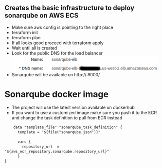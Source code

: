 ## Creates the basic infrastructure to deploy sonarqube on AWS ECS

- Make sure aws config is pointing to the right place
- terraform init
- terraform plan
- If all looks good proceed with terraform apply
- Wait until all is created
- Look for the public DNS for the load balancer
 ![alt](https://github.com/ferzerkerx/sonarqube-aws/raw/master/screenshots/custom_sonar.png)
- Sonarqube will be available on http://<your-load-balancer-public-dns>:9000/

# Sonarqube docker image
- The project will use the latest version available on dockerhub
- If you want to use a customized image make sure you push it to the ECR and change the task definition to pull from ECR instead

```hcl-terraform
    data "template_file" "sonarqube_task_definition" {
      template = "${file("sonarqube.json")}"
    
      vars {
        repository_url  = "${aws_ecr_repository.sonarqube.repository_url}"
      }
}
```